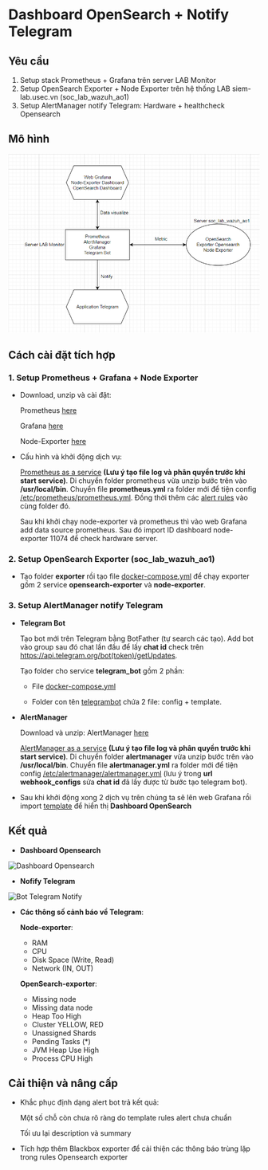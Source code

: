 # Dashboard OpenSearch + Notify Telegram
## Yêu cầu
1. Setup stack Prometheus + Grafana trên server LAB Monitor
2. Setup OpenSearch Exporter + Node Exporter trên hệ thống LAB siem-lab.usec.vn (soc_lab_wazuh_ao1)
3. Setup AlertManager notify Telegram: Hardware + healthcheck Opensearch
## Mô hình
![Mo hinh](/Picture/Mo%20hinh.png)
## Cách cài đặt tích hợp
### 1. Setup Prometheus + Grafana + Node Exporter
- Download, unzip và cài đặt:

    Prometheus [here](https://github.com/prometheus/prometheus/releases/download/v2.43.0/prometheus-2.43.0.linux-amd64.tar.gz)
    
    Grafana [here](https://dl.grafana.com/enterprise/release/grafana-enterprise_9.4.7_amd64.deb)

    Node-Exporter [here](https://gitlab.vsec.vn/lamtruong/dashboard-opensearch-alertmanager-telegram/-/blob/main/Node-Exporter/docker-compose.yml)

- Cấu hình và khởi động dịch vụ:

    [Prometheus as a service](https://gitlab.vsec.vn/lamtruong/dashboard-opensearch-alertmanager-telegram/-/blob/main/Prometheus/prometheus.service) **(Lưu ý tạo file log và phân quyền trước khi start service)**. Di chuyển folder prometheus vừa unzip bước trên vào **/usr/local/bin**. Chuyển file **prometheus.yml** ra folder mới để tiện config [/etc/prometheus/prometheus.yml](https://gitlab.vsec.vn/lamtruong/dashboard-opensearch-alertmanager-telegram/-/blob/main/Prometheus/prometheus.yml). Đồng thời thêm các [alert rules](https://gitlab.vsec.vn/lamtruong/dashboard-opensearch-alertmanager-telegram/-/tree/main/Prometheus/alert) vào cùng folder đó.

    Sau khi khởi chạy node-exporter và prometheus thì vào web Grafana add data source prometheus. Sau đó import ID dashboard node-exporter 11074 để check hardware server.

### 2. Setup OpenSearch Exporter (soc_lab_wazuh_ao1)
- Tạo folder **exporter** rồi tạo file [docker-compose.yml](https://gitlab.vsec.vn/lamtruong/dashboard-opensearch-alertmanager-telegram/-/blob/main/Opensearch-Exporter/docker-compose.yml) để chạy exporter gồm 2 service **opensearch-exporter** và **node-exporter**.

### 3. Setup AlertManager notify Telegram
- **Telegram Bot**

    Tạo bot mới trên Telegram bằng BotFather (tự search các tạo). Add bot vào group sau đó chat lần đầu để lấy **chat id** check trên https://api.telegram.org/bot(token)/getUpdates.

    Tạo folder cho service **telegram_bot** gồm 2 phần:

    - File [docker-compose.yml](https://gitlab.vsec.vn/lamtruong/dashboard-opensearch-alertmanager-telegram/-/blob/main/Telegram%20Bot/docker-compose.yml)
    
    - Folder con tên [telegrambot](https://gitlab.vsec.vn/lamtruong/dashboard-opensearch-alertmanager-telegram/-/tree/main/Telegram%20Bot/telegrambot) chứa 2 file: config + template.

- **AlertManager**

    Download và unzip: AlertManager [here](https://github.com/prometheus/alertmanager/releases/download/v0.25.0/alertmanager-0.25.0.linux-amd64.tar.gz)

    [AlertManager as a service](https://gitlab.vsec.vn/lamtruong/dashboard-opensearch-alertmanager-telegram/-/blob/main/AlertManager/alertmanager.service) **(Lưu ý tạo file log và phân quyền trước khi start service)**. Di chuyển folder **alertmanager** vừa unzip bước trên vào **/usr/local/bin**. Chuyển file **alertmanager.yml** ra folder mới để tiện config [/etc/alertmanager/alertmanager.yml](https://gitlab.vsec.vn/lamtruong/dashboard-opensearch-alertmanager-telegram/-/blob/main/AlertManager/alertmanager.yml) (lưu ý trong **url webhook_configs** sửa **chat id** đã lấy được từ bước tạo telegram bot).

- Sau khi khởi động xong 2 dịch vụ trên chúng ta sẽ lên web Grafana rồi import [template](https://gitlab.vsec.vn/lamtruong/dashboard-opensearch-alertmanager-telegram/-/blob/main/Dashboard%20Template/Opensearch-overview.json) để hiển thị **Dashboard OpenSearch**

## Kết quả
- **Dashboard Opensearch**

![Dashboard Opensearch](https://gitlab.vsec.vn/lamtruong/dashboard-opensearch-alertmanager-telegram/-/raw/main/Picture/Opensearch%20Dashboard.png)

- **Nofify Telegram**

![Bot Telegram Notify](https://gitlab.vsec.vn/lamtruong/dashboard-opensearch-alertmanager-telegram/-/raw/main/Picture/Notify%20Telegram%20Bot.png)

- **Các thông số cảnh báo về Telegram**:
    
    **Node-exporter**:
    
    - RAM
    - CPU
    - Disk Space (Write, Read)
    - Network (IN, OUT)

    **OpenSearch-exporter**:
    
    - Missing node
    - Missing data node
    - Heap Too High
    - Cluster YELLOW, RED
    - Unassigned Shards
    - Pending Tasks (*)
    - JVM Heap Use High
    - Process CPU High

## Cải thiện và nâng cấp
- Khắc phục định dạng alert bot trả kết quả:

    Một số chỗ còn chưa rõ ràng do template rules alert chưa chuẩn
    
    Tối ưu lại description và summary

- Tích hợp thêm Blackbox exporter để cải thiện các thông báo trùng lặp trong rules Opensearch exporter